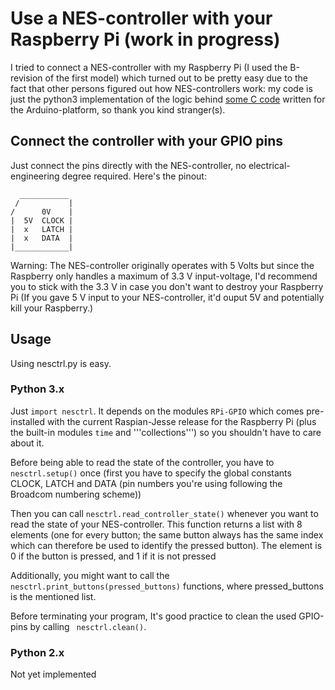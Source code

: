 # Use a NES-controller with your Raspberry Pi (work in progress)
I tried to connect a NES-controller with my Raspberry Pi (I used the B-revision of the first model) which turned out to be pretty easy due to the fact that other persons figured out how NES-controllers work: my code is just the python3 implementation of the logic behind [some C code](http://forum.arduino.cc/index.php?topic=8481.0) written for the Arduino-platform, so thank you kind stranger(s). 


## Connect the controller with your GPIO pins
Just connect the pins directly with the NES-controller, no electrical-engineering degree required.
Here's the pinout:
``` 
  ___________ 
 /           |
/      0V    |
|  5V  CLOCK |
|  x   LATCH |
|  x   DATA  |
|____________|
```
Warning: The NES-controller originally operates with 5 Volts but since the Raspberry only handles a maximum of 3.3 V input-voltage, I'd recommend you to stick with the 3.3 V in case you don't want to destroy your Raspberry Pi (If you gave 5 V input to your NES-controller, it'd ouput 5V and potentially kill your Raspberry.)

## Usage
Using nesctrl.py is easy. 
### Python 3.x
Just ```import nesctrl```. It depends on the modules ```RPi-GPIO``` which comes pre-installed with the current Raspian-Jesse release for the Raspberry Pi (plus the built-in modules ```time``` and '''collections''') so you shouldn't have to care about it. 

Before being able to read the state of the controller, you have to  ``` nesctrl.setup() ``` once (first you have to specify the global constants CLOCK, LATCH and DATA (pin numbers you're using following the Broadcom numbering scheme)) 

Then you can call ```nesctrl.read_controller_state()``` whenever you want to read the state of your NES-controller. This function returns a list with 8 elements (one for every button; the same button always has the same index which can therefore be used to identify the pressed button). The element is 0 if the button is pressed, and 1 if it is not pressed 

Additionally, you might want to call the ``` nesctrl.print_buttons(pressed_buttons)``` functions, where pressed_buttons is the mentioned list.

Before terminating your program, It's good practice to clean the used GPIO-pins by calling ``` nesctrl.clean()```.

### Python 2.x
Not yet implemented
